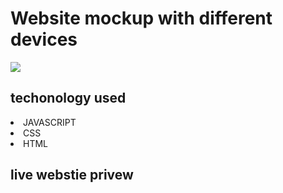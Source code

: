 # Website mockup with different devices
<img src="https://i.ibb.co/85rvPQ1/jsshop.png" />

## techonology used 
<li> JAVASCRIPT</li>
<li> CSS</li>
<li> HTML</li>

## live webstie privew 
 
 
